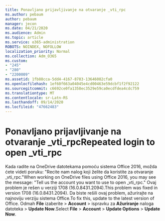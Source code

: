 ```yaml
---
title: Ponavljano prijavljivanje na otvaranje _vti_rpc
ms.author: pebaum
author: pebaum
manager: jecon
ms.date: 04/21/2020
ms.audience: Admin
ms.topic: article
ms.service: o365-administration
ROBOTS: NOINDEX, NOFOLLOW
localization_priority: Normal
ms.collection: Adm_O365
ms.custom:
- "245"
- "280"
- "2200009"
ms.assetid: 1fb88cca-5dd4-4167-8783-13646082cfa0
ms.openlocfilehash: 1ef60f663a04045e4cd00463e59dcbf1f2f92122
ms.sourcegitcommit: c6692ce0fa1358ec3529e59ca0ecdfdea4cdc759
ms.translationtype: MT
ms.contentlocale: sr-Latn-RS
ms.lasthandoff: 09/14/2020
ms.locfileid: "47662483"
---
```

# <a name="repeated-login-to-open-_vti_rpc"></a><span data-ttu-id="8fe3c-102">Ponavljano prijavljivanje na otvaranje _vti_rpc</span><span class="sxs-lookup"><span data-stu-id="8fe3c-102">Repeated login to open _vti_rpc</span></span>

<span data-ttu-id="8fe3c-103">Kada radite na OneDrive datotekama pomoću sistema Office 2016, možda ćete videti poruku: "Recite nam nalog koji želite da koristite za otvaranje _vti_rpc."</span><span class="sxs-lookup"><span data-stu-id="8fe3c-103">When working on OneDrive files using Office 2016, you may see the message: "Tell us the account you want to use to open _vti_rpc."</span></span> <span data-ttu-id="8fe3c-104">Ovaj problem je rešen u verziji 1708 (16.0.8431.2094).</span><span class="sxs-lookup"><span data-stu-id="8fe3c-104">This problem was fixed in version 1708 (16.0.8431.2094).</span></span> <span data-ttu-id="8fe3c-105">Da biste rešili ovaj problem, ažurirajte na najnoviju verziju sistema Office.</span><span class="sxs-lookup"><span data-stu-id="8fe3c-105">To fix this, update to the latest version of Office.</span></span> <span data-ttu-id="8fe3c-106">Odmah **File** izaberite \> **Account** \> ispravku za **Ažuriranje** naloga datoteka \> **Update Now**.</span><span class="sxs-lookup"><span data-stu-id="8fe3c-106">Select **File** \> **Account** \> **Update Options** \> **Update Now**.</span></span>
  